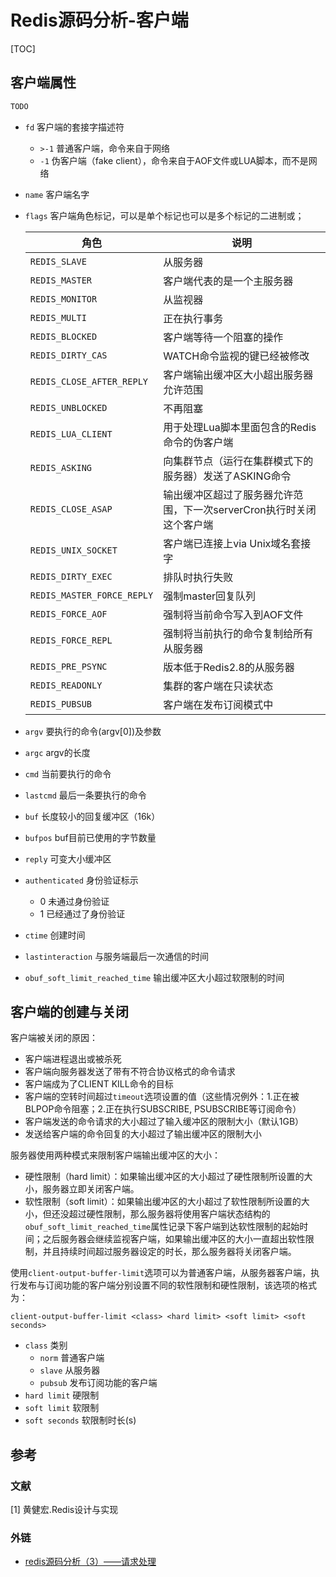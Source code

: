 # Redis源码分析-客户端

[TOC]



## 客户端属性

```c
TODO
```

- `fd` 客户端的套接字描述符
  - `>-1` 普通客户端，命令来自于网络
  - `-1` 伪客户端（fake client），命令来自于AOF文件或LUA脚本，而不是网络
  
- `name` 客户端名字

- `flags` 客户端角色标记，可以是单个标记也可以是多个标记的二进制或；

  | 角色                       | 说明                                                         |
  | -------------------------- | ------------------------------------------------------------ |
  | `REDIS_SLAVE`              | 从服务器                                                     |
  | `REDIS_MASTER`             | 客户端代表的是一个主服务器                                   |
  | `REDIS_MONITOR`            | 从监视器                                                     |
  | `REDIS_MULTI`              | 正在执行事务                                                 |
  | `REDIS_BLOCKED`            | 客户端等待一个阻塞的操作                                     |
  | `REDIS_DIRTY_CAS`          | WATCH命令监视的键已经被修改                                  |
  | `REDIS_CLOSE_AFTER_REPLY`  | 客户端输出缓冲区大小超出服务器允许范围                       |
  | `REDIS_UNBLOCKED`          | 不再阻塞                                                     |
  | `REDIS_LUA_CLIENT`         | 用于处理Lua脚本里面包含的Redis命令的伪客户端                 |
  | `REDIS_ASKING`             | 向集群节点（运行在集群模式下的服务器）发送了ASKING命令       |
  | `REDIS_CLOSE_ASAP`         | 输出缓冲区超过了服务器允许范围，下一次serverCron执行时关闭这个客户端 |
  | `REDIS_UNIX_SOCKET`        | 客户端已连接上via Unix域名套接字                             |
  | `REDIS_DIRTY_EXEC`         | 排队时执行失败                                               |
  | `REDIS_MASTER_FORCE_REPLY` | 强制master回复队列                                           |
  | `REDIS_FORCE_AOF`          | 强制将当前命令写入到AOF文件                                  |
  | `REDIS_FORCE_REPL`         | 强制将当前执行的命令复制给所有从服务器                       |
  | `REDIS_PRE_PSYNC`          | 版本低于Redis2.8的从服务器                                   |
  | `REDIS_READONLY`           | 集群的客户端在只读状态                                       |
  | `REDIS_PUBSUB`             | 客户端在发布订阅模式中                                       |

- `argv` 要执行的命令(argv[0])及参数

- `argc` argv的长度

- `cmd` 当前要执行的命令

- `lastcmd` 最后一条要执行的命令

- `buf` 长度较小的回复缓冲区（16k）

- `bufpos` buf目前已使用的字节数量

- `reply` 可变大小缓冲区

- `authenticated` 身份验证标示
  - 0 未通过身份验证
  - 1 已经通过了身份验证
  
- `ctime` 创建时间

- `lastinteraction` 与服务端最后一次通信的时间

- `obuf_soft_limit_reached_time` 输出缓冲区大小超过软限制的时间



## 客户端的创建与关闭

客户端被关闭的原因：

- 客户端进程退出或被杀死
- 客户端向服务器发送了带有不符合协议格式的命令请求
- 客户端成为了CLIENT KILL命令的目标
- 客户端的空转时间超过`timeout`选项设置的值（这些情况例外：1.正在被BLPOP命令阻塞；2.正在执行SUBSCRIBE, PSUBSCRIBE等订阅命令）
- 客户端发送的命令请求的大小超过了输入缓冲区的限制大小（默认1GB）
- 发送给客户端的命令回复的大小超过了输出缓冲区的限制大小

服务器使用两种模式来限制客户端输出缓冲区的大小：

- 硬性限制（hard limit）：如果输出缓冲区的大小超过了硬性限制所设置的大小，服务器立即关闭客户端。
- 软性限制（soft limit）：如果输出缓冲区的大小超过了软性限制所设置的大小，但还没超过硬性限制，那么服务器将使用客户端状态结构的`obuf_soft_limit_reached_time`属性记录下客户端到达软性限制的起始时间；之后服务器会继续监视客户端，如果输出缓冲区的大小一直超出软性限制，并且持续时间超过服务器设定的时长，那么服务器将关闭客户端。

使用`client-output-buffer-limit`选项可以为普通客户端，从服务器客户端，执行发布与订阅功能的客户端分别设置不同的软性限制和硬性限制，该选项的格式为：

`client-output-buffer-limit <class> <hard limit> <soft limit> <soft seconds>`

- `class` 类别
  - `norm` 普通客户端
  - `slave` 从服务器
  - `pubsub` 发布订阅功能的客户端
- `hard limit` 硬限制
- `soft limit` 软限制
- `soft seconds` 软限制时长(s)



## 参考

### 文献

[1] 黄健宏.Redis设计与实现

### 外链

- [redis源码分析（3）——请求处理](https://blog.csdn.net/chosen0ne/article/details/43053915?utm_source=blogkpcl14)